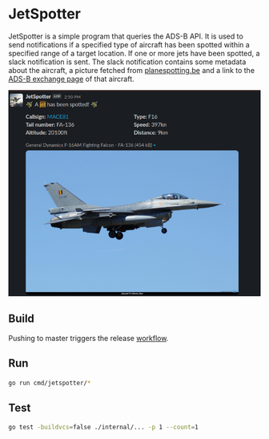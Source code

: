 # JetSpotter

JetSpotter is a simple program that queries the ADS-B API.
It is used to send notifications if a specified type of aircraft has been spotted within a specified range of a target location.
If one or more jets have been spotted, a slack notification is sent. The slack notification contains some metadata about the aircraft, a picture fetched from [planespotting.be](www.planespotting.be) and a link to the [ADS-B exchange page](https://globe.adsbexchange.com) of that aircraft.

![JetsSpotter slack notfication ](image/../images/jetspotter-slack.png)

## Build

Pushing to master triggers the release [workflow](.github/workflows/release.yaml).

## Run

```bash
go run cmd/jetspotter/*
```

## Test

```bash
go test -buildvcs=false ./internal/... -p 1 --count=1
```
